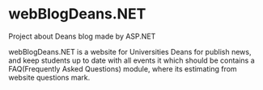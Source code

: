 # webBlogDeans.NET
Project about Deans blog made by ASP.NET 

webBlogDeans.NET is a website for Universities Deans for publish news, and keep students up to date with all events
it which should be contains a FAQ(Frequently Asked Questions) module, where its estimating from website questions mark.

